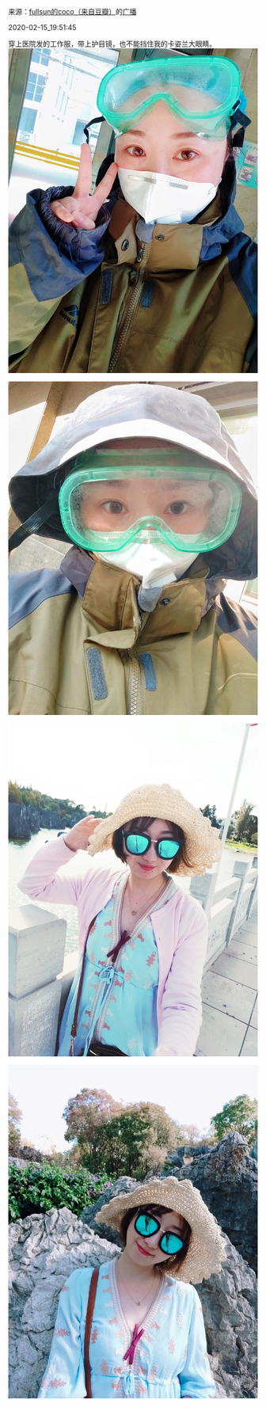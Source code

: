 来源：[fullsun的coco（来自豆瓣）](https://www.douban.com/people/211125406/)的[广播](https://www.douban.com/people/211125406/status/2813089652/)


2020-02-15_19:51:45


穿上医院发的工作服，带上护目镜，也不能挡住我的卡姿兰大眼睛。
![](./pic/2020-02-15_19:51:45-fullsun的coco的广播1.jpg)  

![](./pic/2020-02-15_19:51:45-fullsun的coco的广播2.jpg)  

![](./pic/2020-02-15_19:51:45-fullsun的coco的广播3.jpg)  

![](./pic/2020-02-15_19:51:45-fullsun的coco的广播4.jpg)  

